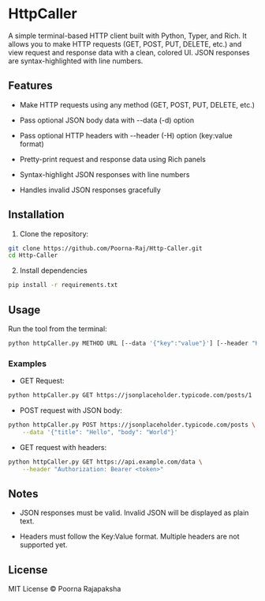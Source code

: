 # HttpCaller

A simple terminal-based HTTP client built with Python, Typer, and Rich. It allows you to make HTTP requests (GET, POST, PUT, DELETE, etc.) and view request and response data with a clean, colored UI. JSON responses are syntax-highlighted with line numbers.

## Features

- Make HTTP requests using any method (GET, POST, PUT, DELETE, etc.)

- Pass optional JSON body data with --data (-d) option

- Pass optional HTTP headers with --header (-H) option (key:value format)

- Pretty-print request and response data using Rich panels

- Syntax-highlight JSON responses with line numbers

- Handles invalid JSON responses gracefully

## Installation

1. Clone the repository:

```bash
git clone https://github.com/Poorna-Raj/Http-Caller.git
cd Http-Caller
```

2. Install dependencies

```bash
pip install -r requirements.txt
```

## Usage

Run the tool from the terminal:

```bash
python httpCaller.py METHOD URL [--data '{"key":"value"}'] [--header "Key:Value"]
```

### Examples

- GET Request:

```bash
python httpCaller.py GET https://jsonplaceholder.typicode.com/posts/1
```

- POST request with JSON body:

```bash
python httpCaller.py POST https://jsonplaceholder.typicode.com/posts \
    --data '{"title": "Hello", "body": "World"}'
```

- GET request with headers:

```bash
python httpCaller.py GET https://api.example.com/data \
    --header "Authorization: Bearer <token>"
```

## Notes

- JSON responses must be valid. Invalid JSON will be displayed as plain text.

- Headers must follow the Key:Value format. Multiple headers are not supported yet.

## License

MIT License © Poorna Rajapaksha
